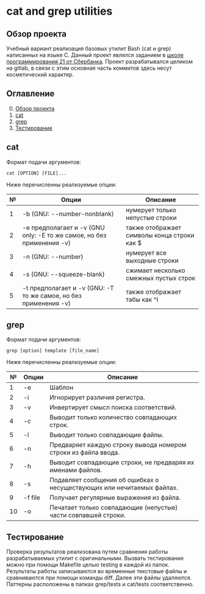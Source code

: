 # cat and grep utilities

## Обзор проекта

Учебный вариант реализация базовых утилит Bash (cat и grep) написанных на языке C.
Данный проект являлся заданием в [школе программирования 21 от Сбербанка](https://21-school.ru).
Проект разрабатывался целиком на gitlab, в связи с этим основная часть коммитов здесь несут косметический характер.

## Оглавление

0. [Обзор проекта](#Обзор-проекта)
1. [cat](#cat)
2. [grep](#grep)
3. [Тестирование](#Тестирование)

## cat

Формат подачи аргументов:

`cat [OPTION] [FILE]...`

Ниже перечисленны реализуемые опции:

| № | Опции | Описание |
| ------ | ------ | ------ |
| 1 | -b (GNU: --number-nonblank) | нумерует только непустые строки |
| 2 | -e предполагает и -v (GNU only: -E то же самое, но без применения -v) | также отображает символы конца строки как $  |
| 3 | -n (GNU: --number) | нумерует все выходные строки |
| 4 | -s (GNU: --squeeze-blank) | сжимает несколько смежных пустых строк |
| 5 | -t предполагает и -v (GNU: -T то же самое, но без применения -v) | также отображает табы как ^I |

## grep

Формат подачи аргументов:

`grep [option] template [file_name]`

Ниже перечисленны реализуемые опции:

| № | Опции | Описание |
| ------ | ------ | ------ |
| 1 | -e | Шаблон |
| 2 | -i | Игнорирует различия регистра.  |
| 3 | -v | Инвертирует смысл поиска соответствий. |
| 4 | -c | Выводит только количество совпадающих строк. |
| 5 | -l | Выводит только совпадающие файлы.  |
| 6 | -n | Предваряет каждую строку вывода номером строки из файла ввода. |
| 7 | -h | Выводит совпадающие строки, не предваряя их именами файлов. |
| 8 | -s | Подавляет сообщения об ошибках о несуществующих или нечитаемых файлах. |
| 9 | -f file | Получает регулярные выражения из файла. |
| 10 | -o | Печатает только совпадающие (непустые) части совпавшей строки. |

## Тестирование

Проверка результатов реализована путем сравнения работы разрабатываемых утилит с оригинальными. Вызвать тестирование можно при помощи Makefile целью testing в каждой из папок. Результаты работы записываются во временные текстовые файлы и сравниваются при помощи команды diff. Далее эти файлы удаляются. Паттерны расположены в папках grep/tests и cat/tests соответственно.
